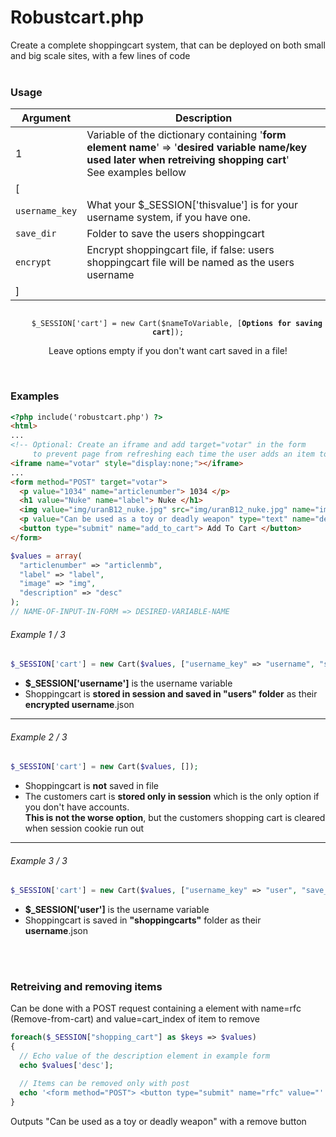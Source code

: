# Robustcart.php
Create a complete shoppingcart system, that can be deployed on both small and big scale sites, with a few lines of code<br><br>

### Usage
| Argument | Description |
| --- | --- |
|  1  | Variable of the dictionary containing '**form element name**' => '**desired variable name/key used later when retreiving shopping cart**'<br>See examples bellow |
|  [  |  |
| `username_key`  | What your $_SESSION['thisvalue'] is for your username system, if you have one. |
| `save_dir`  | Folder to save the users shoppingcart |
| `encrypt`  | Encrypt shoppingcart file, if false: users shoppingcart file will be named as the users username |
|  ]  |  |
<p align="center">
  <code>
    $_SESSION['cart'] = new Cart($nameToVariable, [<strong>Options for saving cart</strong>]);
  </code><br>
  Leave options empty if you don't want cart saved in a file!
 </p>
<br>

### Examples
```html
<?php include('robustcart.php') ?>
<html>
...
<!-- Optional: Create an iframe and add target="votar" in the form
     to prevent page from refreshing each time the user adds an item to their cart -->
<iframe name="votar" style="display:none;"></iframe>
...
<form method="POST" target="votar">
  <p value="1034" name="articlenumber"> 1034 </p>
  <h1 value="Nuke" name="label"> Nuke </h1>
  <img value="img/uranB12_nuke.jpg" src="img/uranB12_nuke.jpg" name="image">
  <p value="Can be used as a toy or deadly weapon" type="text" name="description"> Can be used as a toy or deadly weapon </p>
  <button type="submit" name="add_to_cart"> Add To Cart </button>
</form>
```
```php
$values = array(
  "articlenumber" => "articlenmb", 
  "label" => "label",
  "image" => "img",
  "description" => "desc"
);
// NAME-OF-INPUT-IN-FORM => DESIRED-VARIABLE-NAME
```

###### Example 1 / 3
```php
$_SESSION['cart'] = new Cart($values, ["username_key" => "username", "save_dir" => "users", "encrypt" => TRUE]);
```
- **$_SESSION['username']** is the username variable
- Shoppingcart is **stored in session and saved in "users" folder** as their **encrypted username**.json
___

###### Example 2 / 3
```php
$_SESSION['cart'] = new Cart($values, []);
```
- Shoppingcart is **not** saved in file
- The customers cart is **stored only in session** which is the only option if you don't have accounts.<br> **This is not the worse option**, but the customers shopping cart is cleared when session cookie run out
___

###### Example 3 / 3
```php
$_SESSION['cart'] = new Cart($values, ["username_key" => "user", "save_dir" => "shoppingcarts", "encrypt" => FALSE);
```
- **$_SESSION['user']** is the username variable
- Shoppingcart is saved in **"shoppingcarts"** folder as their **username**.json

<br><br>

### Retreiving and removing items
Can be done with a POST request containing a element with name=rfc (Remove-from-cart) and value=cart_index of item to remove
```php
foreach($_SESSION["shopping_cart"] as $keys => $values)
{
  // Echo value of the description element in example form
  echo $values['desc'];

  // Items can be removed only with post
  echo '<form method="POST"> <button type="submit" name="rfc" value="'.$values['cart_index'].'"> Remove </button> </form>';
}
```
Outputs "Can be used as a toy or deadly weapon" with a remove button
